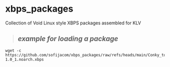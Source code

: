 # xbps_packages
Collection of Void Linux style XBPS packages assembled for KLV 

> ## _example for loading a package_

```
wget -c https://github.com/sofijacom/xbps_packages/raw/refs/heads/main/Conky_toggle_switch-1.0_1.noarch.xbps
```
